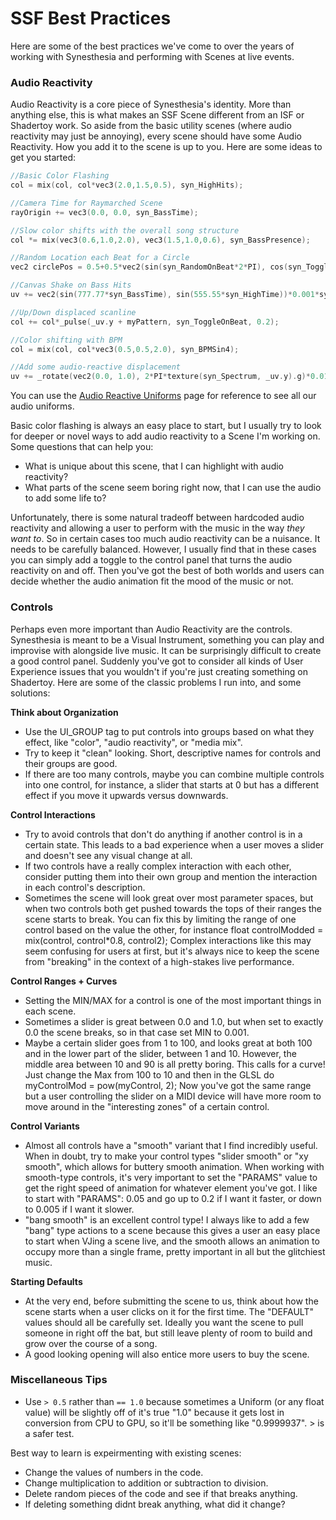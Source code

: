 # SSF Best Practices

Here are some of the best practices we've come to over the years of working with Synesthesia and performing with Scenes at live events.

### Audio Reactivity

Audio Reactivity is a core piece of Synesthesia's identity. More than anything else, this is what makes an SSF Scene different from an ISF or Shadertoy work. So aside from the basic utility scenes (where audio reactivity may just be annoying), every scene should have some Audio Reactivity. How you add it to the scene is up to you. Here are some ideas to get you started:

```cpp
//Basic Color Flashing
col = mix(col, col*vec3(2.0,1.5,0.5), syn_HighHits);

//Camera Time for Raymarched Scene
rayOrigin += vec3(0.0, 0.0, syn_BassTime);

//Slow color shifts with the overall song structure
col *= mix(vec3(0.6,1.0,2.0), vec3(1.5,1.0,0.6), syn_BassPresence);

//Random Location each Beat for a Circle
vec2 circlePos = 0.5+0.5*vec2(sin(syn_RandomOnBeat*2*PI), cos(syn_ToggleOnBeat*2*PI));

//Canvas Shake on Bass Hits
uv += vec2(sin(777.77*syn_BassTime), sin(555.55*syn_HighTime))*0.001*syn_BassHits;

//Up/Down displaced scanline
col += col*_pulse(_uv.y + myPattern, syn_ToggleOnBeat, 0.2);

//Color shifting with BPM
col = mix(col, col*vec3(0.5,0.5,2.0), syn_BPMSin4);

//Add some audio-reactive displacement
uv += _rotate(vec2(0.0, 1.0), 2*PI*texture(syn_Spectrum, _uv.y).g)*0.01;
```

You can use the [Audio Reactive Uniforms](ssf/audio_uniforms.md) page for reference to see all our audio uniforms.

Basic color flashing is always an easy place to start, but I usually try to look for deeper or novel ways to add audio reactivity to a Scene I'm working on. Some questions that can help you:

- What is unique about this scene, that I can highlight with audio reactivity?
- What parts of the scene seem boring right now, that I can use the audio to add some life to?

Unfortunately, there is some natural tradeoff between hardcoded audio reactivity and allowing a user to perform with the music in the way *they want to*. So in certain cases too much audio reactivity can be a nuisance. It needs to be carefully balanced. However, I usually find that in these cases you can simply add a toggle to the control panel that turns the audio reactivity on and off. Then you've got the best of both worlds and users can decide whether the audio animation fit the mood of the music or not.

### Controls

Perhaps even more important than Audio Reactivity are the controls. Synesthesia is meant to be a Visual Instrument, something you can play and improvise with alongside live music. It can be surprisingly difficult to create a good control panel. Suddenly you've got to consider all kinds of User Experience issues that you wouldn't if you're just creating something on Shadertoy. Here are some of the classic problems I run into, and some solutions:

**Think about Organization**

- Use the UI_GROUP tag to put controls into groups based on what they effect, like "color", "audio reactivity", or "media mix".
- Try to keep it "clean" looking. Short, descriptive names for controls and their groups are good.
- If there are too many controls, maybe you can combine multiple controls into one control, for instance, a slider that starts at 0 but has a different effect if you move it upwards versus downwards.

**Control Interactions**

- Try to avoid controls that don't do anything if another control is in a certain state. This leads to a bad experience when a user moves a slider and doesn't see any visual change at all.
- If two controls have a really complex interaction with each other, consider putting them into their own group and mention the interaction in each control's description.
- Sometimes the scene will look great over most parameter spaces, but when two controls both get pushed towards the tops of their ranges the scene starts to break. You can fix this by limiting the range of one control based on the value the other, for instance float controlModded = mix(control, control*0.8, control2); Complex interactions like this may seem confusing for users at first, but it's always nice to keep the scene from "breaking" in the context of a high-stakes live performance.

**Control Ranges + Curves**

- Setting the MIN/MAX for a control is one of the most important things in each scene.
- Sometimes a slider is great between 0.0 and 1.0, but when set to exactly 0.0 the scene breaks, so in that case set MIN to 0.001.
- Maybe a certain slider goes from 1 to 100, and looks great at both 100 and in the lower part of the slider, between 1 and 10. However, the middle area between 10 and 90 is all pretty boring. This calls for a curve! Just change the Max from 100 to 10 and then in the GLSL do myControlMod = pow(myControl, 2); Now you've got the same range but a user controlling the slider on a MIDI device will have more room to move around in the "interesting zones" of a certain control.

**Control Variants**

- Almost all controls have a "smooth" variant that I find incredibly useful. When in doubt, try to make your control types "slider smooth" or "xy smooth", which allows for buttery smooth animation. When working with smooth-type controls, it's very important to set the "PARAMS" value to get the right speed of animation for whatever element you've got. I like to start with "PARAMS": 0.05 and go up to 0.2 if I want it faster, or down to 0.005 if I want it slower.
- "bang smooth" is an excellent control type! I always like to add a few "bang" type actions to a scene because this gives a user an easy place to start when VJing a scene live, and the smooth allows an animation to occupy more than a single frame, pretty important in all but the glitchiest music.

**Starting Defaults**

- At the very end, before submitting the scene to us, think about how the scene starts when a user clicks on it for the first time. The "DEFAULT" values should all be carefully set. Ideally you want the scene to pull someone in right off the bat, but still leave plenty of room to build and grow over the course of a song.
- A good looking opening will also entice more users to buy the scene.

### Miscellaneous Tips

- Use `> 0.5` rather than `== 1.0` because sometimes a Uniform (or any float value) will be slightly off of it's true "1.0" because it gets lost in conversion from CPU to GPU, so it'll be something like "0.9999937". > is a safer test.

Best way to learn is expeirmenting with existing scenes:

- Change the values of numbers in the code.
- Change multiplication to addition or subtraction to division.
- Delete random pieces of the code and see if that breaks anything.
- If deleting something didnt break anything, what did it change?
